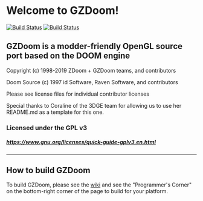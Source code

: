 # Welcome to GZDoom!

[![Build Status](https://ci.appveyor.com/api/projects/status/github/coelckers/gzdoom?branch=master&svg=true)](https://ci.appveyor.com/project/coelckers/gzdoom) [![Build Status](https://travis-ci.org/coelckers/gzdoom.svg?branch=master)](https://travis-ci.org/coelckers/gzdoom)

## GZDoom is a modder-friendly OpenGL source port based on the DOOM engine

Copyright (c) 1998-2019 ZDoom + GZDoom teams, and contributors

Doom Source (c) 1997 id Software, Raven Software, and contributors

Please see license files for individual contributor licenses

Special thanks to Coraline of the 3DGE team for allowing us to use her README.md as a template for this one.

### Licensed under the GPL v3
##### https://www.gnu.org/licenses/quick-guide-gplv3.en.html
---

## How to build GZDoom

To build GZDoom, please see the [wiki](https://zdoom.org/wiki/) and see the "Programmer's Corner" on the bottom-right corner of the page to build for your platform.

